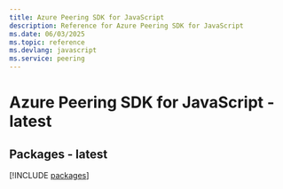 ```yaml
---
title: Azure Peering SDK for JavaScript
description: Reference for Azure Peering SDK for JavaScript
ms.date: 06/03/2025
ms.topic: reference
ms.devlang: javascript
ms.service: peering
---
```

# Azure Peering SDK for JavaScript - latest
## Packages - latest
[!INCLUDE [packages](peering-index.md)]